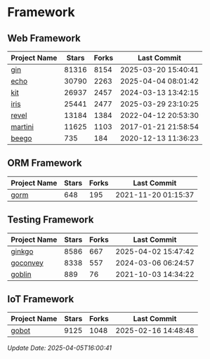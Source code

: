 # Framework

## Web Framework
| Project Name | Stars | Forks | Last Commit |
| ------------ | ----- | ----- | ----------- |
| [gin](https://github.com/gin-gonic/gin) | 81316 | 8154 | 2025-03-20 15:40:41 |
| [echo](https://github.com/labstack/echo) | 30790 | 2263 | 2025-04-04 08:01:42 |
| [kit](https://github.com/go-kit/kit) | 26937 | 2457 | 2024-03-13 13:42:15 |
| [iris](https://github.com/kataras/iris) | 25441 | 2477 | 2025-03-29 23:10:25 |
| [revel](https://github.com/revel/revel) | 13184 | 1384 | 2022-04-12 20:53:30 |
| [martini](https://github.com/go-martini/martini) | 11625 | 1103 | 2017-01-21 21:58:54 |
| [beego](https://github.com/astaxie/beego) | 735 | 184 | 2020-12-13 11:36:23 |

## ORM Framework
| Project Name | Stars | Forks | Last Commit |
| ------------ | ----- | ----- | ----------- |
| [gorm](https://github.com/jinzhu/gorm) | 648 | 195 | 2021-11-20 01:15:37 |

## Testing Framework
| Project Name | Stars | Forks | Last Commit |
| ------------ | ----- | ----- | ----------- |
| [ginkgo](https://github.com/onsi/ginkgo) | 8586 | 667 | 2025-04-02 15:47:42 |
| [goconvey](https://github.com/smartystreets/goconvey) | 8338 | 557 | 2024-03-06 06:24:57 |
| [goblin](https://github.com/franela/goblin) | 889 | 76 | 2021-10-03 14:34:22 |

## IoT Framework
| Project Name | Stars | Forks | Last Commit |
| ------------ | ----- | ----- | ----------- |
| [gobot](https://github.com/hybridgroup/gobot) | 9125 | 1048 | 2025-02-16 14:48:48 |

*Update Date: 2025-04-05T16:00:41*